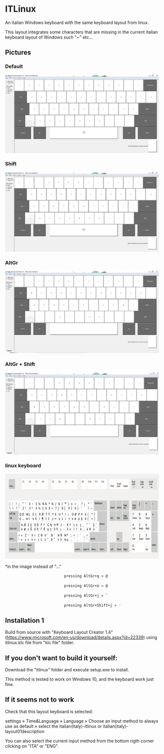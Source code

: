 ITLinux
=======

An italian Windows keyboard with the same keyboard layout from linux.

This layout integrates some characters that are missing in the current italian keyboard layout of Windows such "~" etc...

## Pictures

### Default
![Default](https://raw.githubusercontent.com/Rekrytus/IT_keyboard_linuxlike_for_windows/master/pictures/1.PNG)

### Shift
![Shift](https://raw.githubusercontent.com/Rekrytus/IT_keyboard_linuxlike_for_windows/master/pictures/2.PNG)

### AltGr
![AltGr](https://raw.githubusercontent.com/Rekrytus/IT_keyboard_linuxlike_for_windows/master/pictures/3.PNG)

### AltGr + Shift
![AltGr+Shift](https://raw.githubusercontent.com/Rekrytus/IT_keyboard_linuxlike_for_windows/master/pictures/4.PNG)

### linux keyboard
![Linux_keyboard_Layout](https://raw.githubusercontent.com/Rekrytus/IT_keyboard_linuxlike_for_windows/master/pictures/linux_keyboard.png)

*in the image instead of "..." 
                               
                               pressing AltGr+q » @

                               pressing AltGr+ò » @
                               
                               pressing AltGr+j » ̉
                               
                               pressing AltGr+Shift+j » ̛

## Installation 1

Build from source with "Keyboard Layout Creator 1.4" (https://www.microsoft.com/en-us/download/details.aspx?id=22339) using itlinux.klc file from "klc file" folder.

## If you don't want to build it yourself: 

Download the "itlinux" folder and execute setup.exe to install.

This method is tested to work on Windows 10, and the keyboard work just fine.



## If it seems not to work

Check that this layout keyboard is selected:

settings » Time&Language » Language » Choose an input method to always use as default » select the italian(italy)-itlinux or italian(italy)-layout01description

You can also select the current input method from the bottom rigth corner clicking on "ITA" or "ENG".
